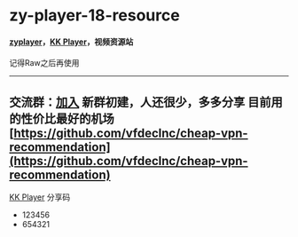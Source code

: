 # zy-player-18-resource

#### [zyplayer](https://github.com/Hunlongyu/ZY-Player)，[KK Player](https://laonongmin.online)，视频资源站

记得Raw之后再使用

---
交流群：[加入](https://t.me/+yLgNNwHaupI2YTBl) 新群初建，人还很少，多多分享
目前用的性价比最好的机场 [https://github.com/vfdeclnc/cheap-vpn-recommendation](https://github.com/vfdeclnc/cheap-vpn-recommendation)
---

[KK Player](https://laonongmin.online) 分享码

* 123456
* 654321
